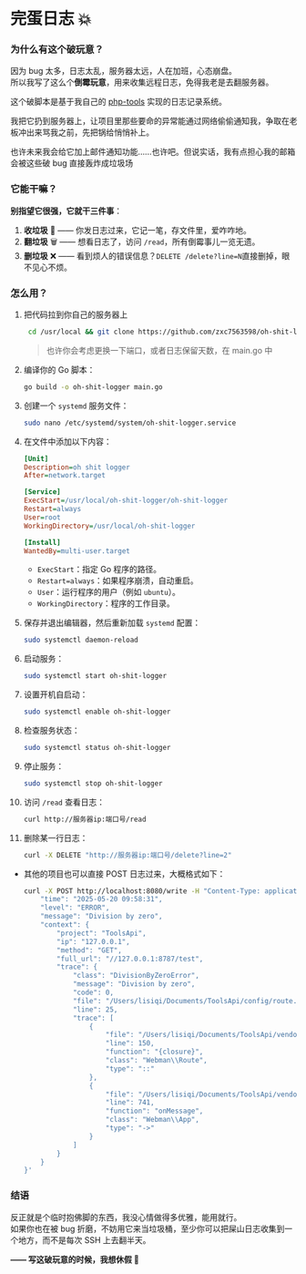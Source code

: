 # 完蛋日志 💥

### **为什么有这个破玩意？**

因为 bug 太多，日志太乱，服务器太远，人在加班，心态崩盘。  
所以我写了这么个**倒霉玩意**，用来收集远程日志，免得我老是去翻服务器。

这个破脚本是基于我自己的 [php-tools](https://github.com/zxc7563598/php-tools) 实现的日志记录系统。

我把它扔到服务器上，让项目里那些要命的异常能通过网络偷偷通知我，争取在老板冲出来骂我之前，先把锅给悄悄补上。

也许未来我会给它加上邮件通知功能……也许吧。但说实话，我有点担心我的邮箱会被这些破 bug 直接轰炸成垃圾场

### **它能干嘛？**

**别指望它很强，它就干三件事**：

1. **收垃圾** 🚮 —— 你发日志过来，它记一笔，存文件里，爱咋咋地。
2. **翻垃圾** 🗑 —— 想看日志了，访问 `/read`​，所有倒霉事儿一览无遗。
3. **删垃圾** ❌ —— 看到烦人的错误信息？`DELETE /delete?line=N`​ 直接删掉，眼不见心不烦。

### **怎么用？**

1. 把代码拉到你自己的服务器上

   ```bash
    cd /usr/local && git clone https://github.com/zxc7563598/oh-shit-logger.git
   ```

   > 也许你会考虑更换一下端口，或者日志保留天数，在 main.go 中

2. 编译你的 Go 脚本：

   ```bash
   go build -o oh-shit-logger main.go
   ```

3. 创建一个 `systemd` 服务文件：

   ```bash
   sudo nano /etc/systemd/system/oh-shit-logger.service
   ```

4. 在文件中添加以下内容：

   ```ini
   [Unit]
   Description=oh shit logger
   After=network.target

   [Service]
   ExecStart=/usr/local/oh-shit-logger/oh-shit-logger
   Restart=always
   User=root
   WorkingDirectory=/usr/local/oh-shit-logger

   [Install]
   WantedBy=multi-user.target
   ```

   - `ExecStart`：指定 Go 程序的路径。
   - `Restart=always`：如果程序崩溃，自动重启。
   - `User`：运行程序的用户（例如 `ubuntu`）。
   - `WorkingDirectory`：程序的工作目录。

5. 保存并退出编辑器，然后重新加载 `systemd` 配置：

   ```bash
   sudo systemctl daemon-reload
   ```

6. 启动服务：

   ```bash
   sudo systemctl start oh-shit-logger
   ```

7. 设置开机自启动：

   ```bash
   sudo systemctl enable oh-shit-logger
   ```

8. 检查服务状态：

   ```bash
   sudo systemctl status oh-shit-logger
   ```

9. 停止服务：

   ```bash
   sudo systemctl stop oh-shit-logger
   ```

10. 访问 `/read`​ 查看日志：

    ```bash
    curl http://服务器ip:端口号/read
    ```

11. 删除某一行日志：

    ```bash
    curl -X DELETE "http://服务器ip:端口号/delete?line=2"
    ```

- 其他的项目也可以直接 POST 日志过来，大概格式如下：

  ```bash
  curl -X POST http://localhost:8080/write -H "Content-Type: application/json" -d '{
      "time": "2025-05-20 09:58:31",
      "level": "ERROR",
      "message": "Division by zero",
      "context": {
          "project": "ToolsApi",
          "ip": "127.0.0.1",
          "method": "GET",
          "full_url": "//127.0.0.1:8787/test",
          "trace": {
              "class": "DivisionByZeroError",
              "message": "Division by zero",
              "code": 0,
              "file": "/Users/lisiqi/Documents/ToolsApi/config/route.php",
              "line": 25,
              "trace": [
                  {
                      "file": "/Users/lisiqi/Documents/ToolsApi/vendor/workerman/webman-framework/src/App.php",
                      "line": 150,
                      "function": "{closure}",
                      "class": "Webman\\Route",
                      "type": "::"
                  },
                  {
                      "file": "/Users/lisiqi/Documents/ToolsApi/vendor/workerman/workerman/src/Connection/TcpConnection.php",
                      "line": 741,
                      "function": "onMessage",
                      "class": "Webman\\App",
                      "type": "->"
                  }
              ]
          }
      }
  }'
  ```

### **结语**

反正就是个临时抱佛脚的东西，我没心情做得多优雅，能用就行。  
如果你也在被 bug 折磨，不妨用它来当垃圾桶，至少你可以把屎山日志收集到一个地方，而不是每次 SSH 上去翻半天。

**—— 写这破玩意的时候，我想休假 🫠**
